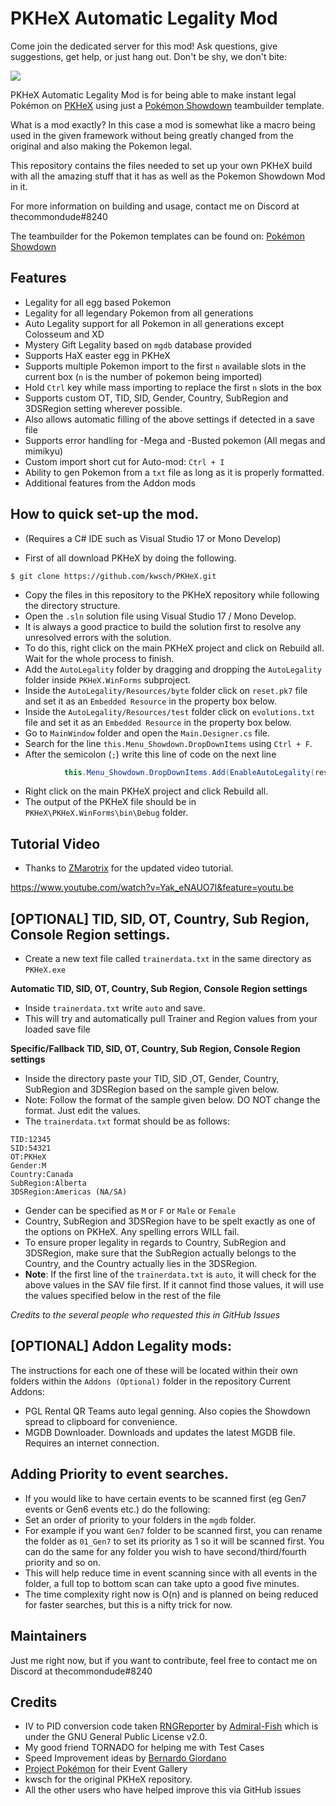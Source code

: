 # PKHeX Automatic Legality Mod

Come join the dedicated server for this mod! Ask questions, give suggestions, get help, or just hang out. Don't be shy, we don't bite:

[<img src="https://canary.discordapp.com/api/guilds/401014193211441153/widget.png?style=banner2">](https://discord.gg/9ptDkpV)

PKHeX Automatic Legality Mod is for being able to make instant legal Pokémon on [PKHeX](https://github.com/kwsch/PKHeX) using just a [Pokémon Showdown](https://github.com/Zarel/Pokemon-Showdown) teambuilder template.

What is a mod exactly? In this case a mod is somewhat like a macro being used in the given framework without being greatly changed from the original and also making the Pokemon legal.

This repository contains the files needed to set up your own PKHeX build with all the amazing stuff that it has as well as the Pokemon Showdown Mod in it.

For more information on building and usage, contact me on Discord at thecommondude#8240

The teambuilder for the Pokemon templates can be found on:
[Pokémon Showdown](http://play.pokemonshowdown.com/teambuilder)

## Features

- Legality for all egg based Pokemon
- Legality for all legendary Pokemon from all generations
- Auto Legality support for all Pokemon in all generations except Colosseum and XD
- Mystery Gift Legality based on `mgdb` database provided
- Supports HaX easter egg in PKHeX
- Supports multiple Pokemon import to the first `n` available slots in the current box (`n` is the number of pokemon being imported)
- Hold `Ctrl` key while mass importing to replace the first `n` slots in the box
- Supports custom OT, TID, SID, Gender, Country, SubRegion and 3DSRegion setting wherever possible.
- Also allows automatic filling of the above settings if detected in a save file
- Supports error handling for -Mega and -Busted pokemon (All megas and mimikyu)
- Custom import short cut for Auto-mod: `Ctrl + I`
- Ability to gen Pokemon from a `txt` file as long as it is properly formatted.
- Additional features from the Addon mods

## How to quick set-up the mod.

- (Requires a C# IDE such as Visual Studio 17 or Mono Develop)

- First of all download PKHeX by doing the following.

```
$ git clone https://github.com/kwsch/PKHeX.git
```
- Copy the files in this repository to the PKHeX repository while following the directory structure.
- Open the `.sln` solution file using Visual Studio 17 / Mono Develop.
- It is always a good practice to build the solution first to resolve any unresolved errors with the solution.
- To do this, right click on the main PKHeX project and click on Rebuild all. Wait for the whole process to finish.
- Add the `AutoLegality` folder by dragging and dropping the `AutoLegality` folder inside `PKHeX.WinForms` subproject.
- Inside the `AutoLegality/Resources/byte` folder click on `reset.pk7` file and set it as an `Embedded Resource` in the property box below.
- Inside the `AutoLegality/Resources/test` folder click on `evolutions.txt` file and set it as an `Embedded Resource` in the property box below.
- Go to `MainWindow` folder and open the `Main.Designer.cs` file.
- Search for the line `this.Menu_Showdown.DropDownItems` using `Ctrl + F`.
- After the semicolon (`;`) write this line of code on the next line

```csharp
            this.Menu_Showdown.DropDownItems.Add(EnableAutoLegality(resources));
```

- Right click on the main PKHeX project and click Rebuild all.
- The output of the PKHeX file should be in `PKHeX\PKHeX.WinForms\bin\Debug` folder.

## Tutorial Video

- Thanks to [ZMarotrix](https://www.youtube.com/user/zmarotrix) for the updated video tutorial.

https://www.youtube.com/watch?v=Yak_eNAUO7I&feature=youtu.be

## [OPTIONAL] TID, SID, OT, Country, Sub Region, Console Region settings.

- Create a new text file called `trainerdata.txt` in the same directory as `PKHeX.exe`

**Automatic TID, SID, OT, Country, Sub Region, Console Region settings**
- Inside `trainerdata.txt` write `auto` and save.
- This will try and automatically pull Trainer and Region values from your loaded save file

**Specific/Fallback TID, SID, OT, Country, Sub Region, Console Region settings**
- Inside the directory paste your TID, SID ,OT, Gender, Country, SubRegion and 3DSRegion based on the sample given below.
- Note: Follow the format of the sample given below. DO NOT change the format. Just edit the values.
- The `trainerdata.txt` format should be as follows:
```
TID:12345
SID:54321
OT:PKHeX
Gender:M
Country:Canada
SubRegion:Alberta
3DSRegion:Americas (NA/SA)
```
- Gender can be specified as `M` or `F` or `Male` or `Female`
- Country, SubRegion and 3DSRegion have to be spelt exactly as one of the options on PKHeX. Any spelling errors WILL fail.
- To ensure proper legality in regards to Country, SubRegion and 3DSRegion, make sure that the SubRegion actually belongs to the Country, and the Country actually lies in the 3DSRegion.
- **Note**: If the first line of the `trainerdata.txt` is `auto`, it will check for the above values in the SAV file first. If it cannot find those values, it will use the values specified below in the rest of the file

*Credits to the several people who requested this in GitHub Issues*

## [OPTIONAL] Addon Legality mods:

The instructions for each one of these will be located within their own folders within the `Addons (Optional)` folder in the repository
Current Addons:
- PGL Rental QR Teams auto legal genning. Also copies the Showdown spread to clipboard for convenience.
- MGDB Downloader. Downloads and updates the latest MGDB file. Requires an internet connection.

## Adding Priority to event searches.

- If you would like to have certain events to be scanned first (eg Gen7 events or Gen6 events etc.) do the following:
- Set an order of priority to your folders in the `mgdb` folder.
- For example if you want `Gen7` folder to be scanned first, you can rename the folder as `01_Gen7` to set its priority as 1 so it will be scanned first. You can do the same for any folder you wish to have second/third/fourth priority and so on.
- This will help reduce time in event scanning since with all events in the folder, a full top to bottom scan can take upto a good five minutes.
- The time complexity right now is O(n) and is planned on being reduced for faster searches, but this is a nifty trick for now.

## Maintainers

Just me right now, but if you want to contribute, feel free to contact me on Discord at thecommondude#8240

## Credits
- IV to PID conversion code taken [RNGReporter](https://github.com/Admiral-Fish/RNGReporter) by [Admiral-Fish](https://github.com/Admiral-Fish) which is under the GNU General Public License v2.0.
- My good friend TORNADO for helping me with Test Cases
- Speed Improvement ideas by [Bernardo Giordano](https://github.com/BernardoGiordano)
- [Project Pokémon](https://github.com/projectpokemon/) for their Event Gallery
- kwsch for the original PKHeX repository.
- All the other users who have helped improve this via GitHub issues
